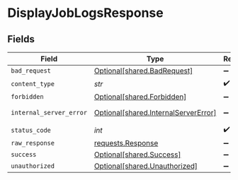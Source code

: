 # DisplayJobLogsResponse


## Fields

| Field                                                                                 | Type                                                                                  | Required                                                                              | Description                                                                           |
| ------------------------------------------------------------------------------------- | ------------------------------------------------------------------------------------- | ------------------------------------------------------------------------------------- | ------------------------------------------------------------------------------------- |
| `bad_request`                                                                         | [Optional[shared.BadRequest]](../../models/shared/badrequest.md)                      | :heavy_minus_sign:                                                                    | Bad Request                                                                           |
| `content_type`                                                                        | *str*                                                                                 | :heavy_check_mark:                                                                    | N/A                                                                                   |
| `forbidden`                                                                           | [Optional[shared.Forbidden]](../../models/shared/forbidden.md)                        | :heavy_minus_sign:                                                                    | Forbidden                                                                             |
| `internal_server_error`                                                               | [Optional[shared.InternalServerError]](../../models/shared/internalservererror.md)    | :heavy_minus_sign:                                                                    | Internal Server Error                                                                 |
| `status_code`                                                                         | *int*                                                                                 | :heavy_check_mark:                                                                    | N/A                                                                                   |
| `raw_response`                                                                        | [requests.Response](https://requests.readthedocs.io/en/latest/api/#requests.Response) | :heavy_minus_sign:                                                                    | N/A                                                                                   |
| `success`                                                                             | [Optional[shared.Success]](../../models/shared/success.md)                            | :heavy_minus_sign:                                                                    | OK                                                                                    |
| `unauthorized`                                                                        | [Optional[shared.Unauthorized]](../../models/shared/unauthorized.md)                  | :heavy_minus_sign:                                                                    | Unauthorized                                                                          |